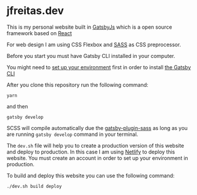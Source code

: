 # jfreitas.dev

This is my personal website built in [GatsbyJs](https://www.gatsbyjs.org/) which is a open source framework based on [React](https://reactjs.org/)

For web design I am using CSS Flexbox and [SASS](https://sass-lang.com/) as CSS preprocessor.

Before you start you must have Gatsby CLI installed in your computer.

You might need to [set up your environment](https://www.gatsbyjs.org/tutorial/part-zero/) first in order to install [the Gatsby CLI](https://www.gatsbyjs.org/tutorial/part-zero/#using-the-gatsby-cli)

After you clone this repository run the following command:

```
yarn
```

and then

```
gatsby develop
```

SCSS will compile automatically due the [gatsby-plugin-sass](https://www.gatsbyjs.org/packages/gatsby-plugin-sass/) as long as you are running `gatsby develop` command in your terminal.

The `dev.sh` file will help you to create a production version of this website and deploy to production. In this case I am using [Netlify](https://www.netlify.com/) to deploy this website. You must create an account in order to set up your environment in production.

To build and deploy this website you can use the following command:

```sh
./dev.sh build deploy
```
